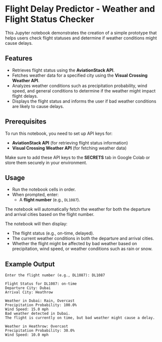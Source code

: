 # **Flight Delay Predictor - Weather and Flight Status Checker**

This Jupyter notebook demonstrates the creation of a simple prototype that helps users check flight statuses and determine if weather conditions might cause delays.

## **Features**
- Retrieves flight status using the **AviationStack API**.
- Fetches weather data for a specified city using the **Visual Crossing Weather API**.
- Analyzes weather conditions such as precipitation probability, wind speed, and general conditions to determine if the weather might impact flight delays.
- Displays the flight status and informs the user if bad weather conditions are likely to cause delays.

## **Prerequisites**
To run this notebook, you need to set up API keys for:
- **AviationStack API** (for retrieving flight status information)
- **Visual Crossing Weather API** (for fetching weather data)

Make sure to add these API keys to the **SECRETS** tab in Google Colab or store them securely in your environment.

## **Usage**
- Run the notebook cells in order.
- When prompted, enter:
  - A **flight number** (e.g., `DL1087`).
  
The notebook will automatically fetch the weather for both the departure and arrival cities based on the flight number.

The notebook will then display:
- The flight status (e.g., on-time, delayed).
- The current weather conditions in both the departure and arrival cities.
- Whether the flight might be affected by bad weather based on precipitation, wind speed, or weather conditions such as rain or snow.

## **Example Output**

```
Enter the flight number (e.g., DL1087): DL1087

Flight Status for DL1087: on-time
Departure City: Dubai
Arrival City: Heathrow

Weather in Dubai: Rain, Overcast
Precipitation Probability: 100.0%
Wind Speed: 15.0 mph
Bad weather detected in Dubai.
The flight is currently on time, but bad weather might cause a delay.

Weather in Heathrow: Overcast
Precipitation Probability: 30.0%
Wind Speed: 10.0 mph
```

